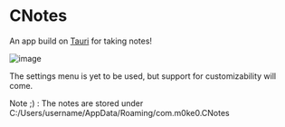 # CNotes
An app build on [Tauri](https://www.tauri.app) for taking notes!

![image](https://user-images.githubusercontent.com/77022526/180301589-d0d5e781-827c-462b-9f13-fd4edfa82ada.png)

The settings menu is yet to be used, but support for customizability will come.

Note ;) : The notes are stored under C:/Users/username/AppData/Roaming/com.m0ke0.CNotes
